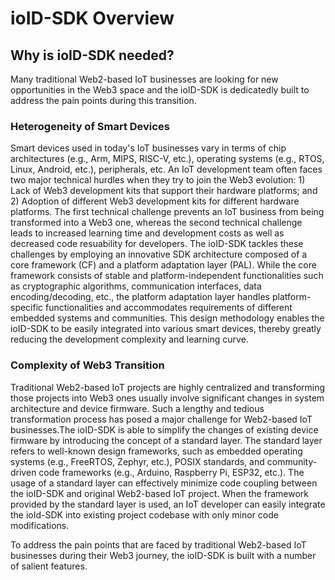 # ioID-SDK Overview

## Why is ioID-SDK needed?

Many traditional Web2-based IoT businesses are looking for new opportunities in the Web3 space and the ioID-SDK is dedicatedly built to address the pain points during this transition.

### Heterogeneity of Smart Devices

Smart devices used in today's IoT businesses vary in terms of chip architectures (e.g., Arm, MIPS, RISC-V, etc.), operating systems (e.g., RTOS, Linux, Android, etc.), peripherals, etc. An IoT development team often faces two major technical hurdles when they try to join the Web3 evolution: 1) Lack of Web3 development kits that support their hardware platforms; and 2) Adoption of different Web3 development kits for different hardware platforms. The first technical challenge prevents an IoT business from being transformed into a Web3 one, whereas the second technical challenge leads to increased learning time and development costs as well as decreased code resuability for developers. The ioID-SDK tackles these challenges by employing an innovative SDK architecture composed of a core framework (CF) and a platform adaptation layer (PAL). While the core framework consists of stable and platform-independent functionalities such as cryptographic algorithms, communication interfaces, data encoding/decoding, etc., the platform adaptation layer handles platform-specific functionalities and accommodates requirements of different embedded systems and communities. This design methodology enables the ioID-SDK to be easily integrated into various smart devices, thereby greatly reducing the development complexity and learning curve.

### Complexity of Web3 Transition

Traditional Web2-based IoT projects are highly centralized and transforming those projects into Web3 ones usually involve significant changes in system architecture and device firmware. Such a lengthy and tedious transformation process has posed a major challenge for Web2-based IoT businesses.The ioID-SDK is able to simplify the changes of existing device firmware by introducing the concept of a standard layer. The standard layer refers to well-known design frameworks, such as embedded operating systems (e.g., FreeRTOS, Zephyr, etc.), POSIX standards, and community-driven code frameworks (e.g., Arduino, Raspberry Pi, ESP32, etc.). The usage of a standard layer can effectively minimize code coupling between the ioID-SDK and original Web2-based IoT project. When the framework provided by the standard layer is used, an IoT developer can easily integrate the ioId-SDK into existing project codebase with only minor code modifications.

To address the pain points that are faced by traditional Web2-based IoT businesses during their Web3 journey, the ioID-SDK is built with a number of salient features.
